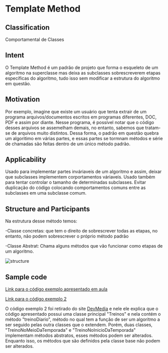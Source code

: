 # Template Method

## Classification
Comportamental de Classes
 
## Intent
O Template Method é um padrão de projeto que forma o esqueleto de um algoritmo na superclasse mas deixa as subclasses sobrescreverem etapas específicas do algoritmo, tudo isso sem modificar a estrutura do algoritmo em questão.

## Motivation
Por exemplo, imagine que existe um usuário que tenta extrair de um programa arquivos/documentos escritos em programas diferentes, DOC, PDF e assim por diante. Nesse programa, é possível notar que o código desses arquivos se assemelham demais, no entanto, sabemos que tratam-se de arquivos muito distintos. Dessa forma, o padrão em questão quebra um algoritimo em várias partes, e essas partes se tormnam métodos e série de chamadas são feitas dentro de um único método padrão.

## Applicability
Usado para implementar partes inváriaveis de um algoritmo e assim, deixar que subclasses implementem corportamentos váriaveis. Usado também para tentar controlar o tamanho de determinadas subclasses. Evitar duplicação do código colocando comportamentos comuns entre as subclasses em uma subclasse comum.

## Structure and Participants
Na estrutura desse método temos:

-Classe concretas: que tem o direito de sobrescrever todas as etapas, no entanto, não podem sobrescrever o próprio método padrão 

-Classe Abstrat: Chama alguns métodos que vão funcionar como etapas de um algoritmo.

![structure](https://user-images.githubusercontent.com/71103252/93352937-c1eeb300-f811-11ea-9ab0-2ba33345ad16.png)

## Sample code 

[Link para o código exemplo apresentado em aula](https://github.com/danieldorta/padrao-de-projeto/tree/master/Template%20Method/exemplo)

[Link para o código exemplo 2](https://github.com/danieldorta/padrao-de-projeto/tree/master/Template%20Method/exemplo2)

O código exemplo 2 foi retirado do site [DevMedia](https://www.devmedia.com.br/padrao-de-projeto-template-method-em-java/26656) e nele ele explica que o código apresentado possui uma classe principal "Treinos" e nela contém o método "treinoDiario", método no qual tem a função de ser um algoritmo a ser seguido pelas outra classes que o extendem. Porém, duas classes, "TreinoNoMeioDaTemporada" e "TreinoNoInicioDaTemporada" implementam métodos abstratos, esses métodos podem ser alterados. Enquanto isso, os métodos que são definidos pela classe base não podem ser alterados. 

